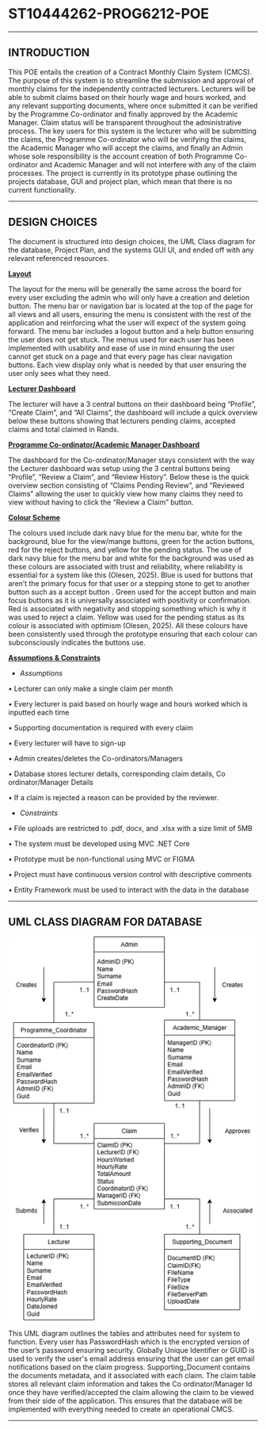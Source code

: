 # ST10444262-PROG6212-POE
______________________
INTRODUCTION
----------------
This POE entails the creation of a Contract Monthly Claim System (CMCS). The 
purpose of this system is to streamline the submission and approval of monthly claims 
for the independently contracted lecturers. Lecturers will be able to submit claims 
based on their hourly wage and hours worked, and any relevant supporting 
documents, where once submitted it can be verified by the Programme Co-ordinator 
and finally approved by the Academic Manager. Claim status will be transparent 
throughout the administrative process. The key users for this system is the lecturer 
who will be submitting the claims, the Programme Co-ordinator who will be verifying 
the claims, the Academic Manager who will accept the claims, and finally an Admin 
whose sole responsibility is the account creation of both Programme Co-ordinator and 
Academic Manager and will not interfere with any of the claim processes. The project 
is currently in its prototype phase outlining the projects database, GUI and project plan, 
which mean that there is no current functionality.
______________
DESIGN CHOICES
-----------------
The document is structured into design choices, the UML Class diagram for the 
database, Project Plan, and the systems GUI UI, and ended off with any relevant 
referenced resources. 

<ins>**Layout**</ins>

  The layout for the menu will be generally the same across the board for every user 
  excluding the admin who will only have a creation and deletion button. The menu bar 
  or navigation bar is located at the top of the page for all views and all users, ensuring 
  the menu is consistent with the rest of the application and reinforcing what the user 
  will expect of the system going forward. The menu bar includes a logout button and a 
  help button ensuring the user does not get stuck. The menus used for each user has 
  been implemented with usability and ease of use in mind ensuring the user cannot get 
  stuck on a page and that every page has clear navigation buttons. Each view display 
  only what is needed by that user ensuring the user only sees what they need. 

<ins>**Lecturer Dashboard**</ins>

  The lecturer will have a 3 central buttons on their dashboard being “Profile”, “Create 
  Claim”, and “All Claims”, the dashboard will include a quick overview below these 
  buttons showing that lecturers pending claims, accepted claims and total claimed in 
  Rands. 
  
<ins>**Programme Co-ordinator/Academic Manager Dashboard**</ins> 

  The dashboard for the Co-ordinator/Manager stays consistent with the way the 
  Lecturer dashboard was setup using the 3 central buttons being “Profile”, “Review a 
  Claim”, and “Review History”. Below these is the quick overview section consisting of 
  “Claims Pending Review”, and “Reviewed Claims” allowing the user to quickly view 
  how many claims they need to view without having to click the “Review a Claim” button. 
  
<ins>**Colour Scheme**</ins> 

  The colours used include dark navy blue for the menu bar, white for the background, 
  blue for the view/mange buttons, green for the action buttons, red for the reject buttons, 
  and yellow for the pending status. The use of dark navy blue for the menu bar and 
  white for the background was used as these colours are associated with trust and 
  reliability, where reliability is essential for a system like this (Olesen, 2025). Blue is 
  used for buttons that aren’t the primary focus for that user or a stepping stone to get 
  to another button such as a accept button . Green used for the accept button and main 
  focus buttons as it is universally associated with positivity or confirmation. Red is 
  associated with negativity and stopping something which is why it was used to reject 
  a claim. Yellow was used for the pending status as its colour is associated with 
  optimism (Olesen, 2025). All these colours have been consistently used through the 
  prototype ensuring that each colour can subconsciously indicates the buttons use. 
  
<ins>**Assumptions & Constraints**</ins>

* *Assumptions*  

• Lecturer can only make a single claim per month 

• Every lecturer is paid based on hourly wage and hours worked which is inputted 
each time 

• Supporting documentation is required with every claim 

• Every lecturer will have to sign-up 

• Admin creates/deletes the Co-ordinators/Managers 

• Database stores lecturer details, corresponding claim details, Co
  ordinator/Manager Details  

• If a claim is rejected a reason can be provided by the reviewer. 

* *Constraints* 

• File uploads are restricted to .pdf, docx, and .xlsx with a size limit of 5MB 

• The system must be developed using MVC .NET Core 

• Prototype must be non-functional using MVC or FIGMA 

• Project must have continuous version control with descriptive comments 

• Entity Framework must be used to interact with the data in the database 
________________
UML CLASS DIAGRAM FOR DATABASE
----------------
<div align="center">
  <img src="Part1_Images/Prog_DatabaseStructure.drawio.png" alt="Database Structure" width="600">
</div>


  This UML diagram outlines the tables and attributes need for system to function. Every 
  user has PasswordHash which is the encrypted version of the user’s password 
  ensuring security. Globally Unique Identifier or GUID is used to verify the user's email 
  address ensuring that the user can get email notifications based on the claim progress. 
  Supporting_Document contains the documents metadata, and it associated with each 
  claim. The claim table stores all relevant claim information and takes the Co
  ordinator/Manager Id once they have verified/accepted the claim allowing the claim to 
  be viewed from their side of the application. This ensures that the database will be 
  implemented with everything needed to create an operational CMCS.
  ______
